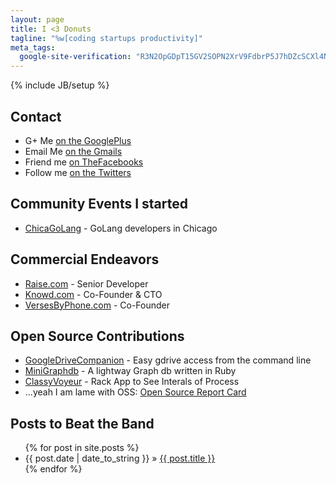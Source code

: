 ```yaml
---
layout: page
title: I <3 Donuts
tagline: "%w[coding startups productivity]"
meta_tags:
  google-site-verification: "R3N2OpGDpT15GV2SOPN2XrV9FdbrP5J7hDZcSCXl4NY"
---
```

{% include JB/setup %}

## Contact ##

+ G+ Me [on the GooglePlus](https://plus.google.com/110890498812490682676/posts "Google+")
+ Email Me [on the Gmails](mailto:ted.price-devblog@gmail.com "Gmails")
+ Friend me [on TheFacebooks](https://www.facebook.com/tastethesteel "I gotta delete this thing")
+ Follow me [on the Twitters](http://twitter.com/priceted "I tweet less than I blog")

## Community Events I started ##

+ [ChicaGoLang](http://www.meetup.com/ChicaGoLang/) - GoLang developers in Chicago

## Commercial Endeavors ##

+ [Raise.com](http://raise.com) - Senior Developer
+ [Knowd.com](http://exchange.knowd.com) - Co-Founder & CTO
+ [VersesByPhone.com](http://versesbyphone.com) - Co-Founder

## Open Source Contributions ##

+ [GoogleDriveCompanion](https://github.com/pricees/google-drive-companion) - Easy gdrive access from the command line
+ [MiniGraphdb](https://github.com/pricees/mini_graphdb "MiniGraphdb") - A lightway Graph db written in Ruby
+ [ClassyVoyeur](https://github.com/pricees/classy_voyeur "Classy Voyeur") - Rack App to See Interals of Process
+ ...yeah I am lame with OSS: [Open Source Report Card](http://osrc.dfm.io/pricees)

## Posts to Beat the Band ##

<ul class="posts">
  {% for post in site.posts %}
    <li><span>{{ post.date | date_to_string }}</span> &raquo; <a href="{{ BASE_PATH }}{{ post.url }}">{{ post.title }}</a></li>
  {% endfor %}
</ul>
